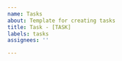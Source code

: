 ```yaml
---
name: Tasks
about: Template for creating tasks
title: Task - [TASK]
labels: tasks
assignees: ''

---
```



